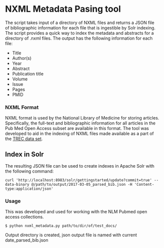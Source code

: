 # NXML Metadata Pasing tool
The script takes input of a directory of NXML files and returns a JSON file of bibliographic information for each file that is ingestible by Solr indexing.  The script provides a quick way to index the metadata and abstracts for a directory of .nxml files.  The output has the following information for each file:

* Title
* Author(s)
* Year
* Abstract
* Publication title
* Volume
* Issue
* Pages
* PMID

### NXML Format
NXML format is used by the National Library of Medicine for storing articles.  Specifically, the full-text and bibliographic information for all articles in the Pub Med Open Access subset are available in this format.  The tool was developed to aid in the indexing of NXML files made available as a part of the [TREC data set](http://www.trec-cds.org/).

## Index in Solr
The resulting JSON file can be used to create indexes in Apache Solr with the following command:
```
curl 'http://localhost:8983/solr/gettingstarted/update?commit=true' --data-binary @/path/to/output/2017-03-05_parsed_bib.json -H 'Content-type:application/json'
```


### Usage
This was developed and used for working with the NLM Pubmed open access collections.
```
$ python nxml_metadata.py path/to/dir/of/test_docs/
```
Output directory is created, json output file is named with current date_parsed_bib.json
